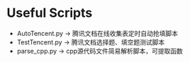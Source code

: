 # Useful Scripts
* AutoTencent.py  -> 腾讯文档在线收集表定时自动抢填脚本  
* TestTencent.py  -> 腾讯文档选择题、填空题测试脚本
* parse_cpp.py    -> cpp源代码文件简易解析脚本，可提取函数
